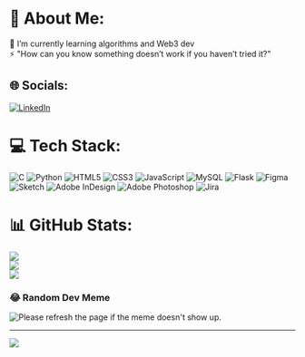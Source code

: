 # 💫 About Me:
🌱 I’m currently learning algorithms and Web3 dev<br>⚡ "How can you know something doesn’t work if you haven’t tried it?"


## 🌐 Socials:
[![LinkedIn](https://img.shields.io/badge/LinkedIn-%230077B5.svg?logo=linkedin&logoColor=white)](https://linkedin.com/in/https://www.linkedin.com/in/pierpaolo-capra-7252bba6/) 

# 💻 Tech Stack:
![C](https://img.shields.io/badge/c-%2300599C.svg?style=plastic&logo=c&logoColor=white) ![Python](https://img.shields.io/badge/python-3670A0?style=plastic&logo=python&logoColor=ffdd54) ![HTML5](https://img.shields.io/badge/html5-%23E34F26.svg?style=plastic&logo=html5&logoColor=white) ![CSS3](https://img.shields.io/badge/css3-%231572B6.svg?style=plastic&logo=css3&logoColor=white) ![JavaScript](https://img.shields.io/badge/javascript-%23323330.svg?style=plastic&logo=javascript&logoColor=%23F7DF1E) ![MySQL](https://img.shields.io/badge/mysql-%2300f.svg?style=plastic&logo=mysql&logoColor=white) ![Flask](https://img.shields.io/badge/flask-%23000.svg?style=plastic&logo=flask&logoColor=white) 	![Figma](https://img.shields.io/badge/figma-%23F24E1E.svg?style=plastic&logo=figma&logoColor=white) ![Sketch](https://img.shields.io/badge/Sketch-FFB387?style=plastic&logo=sketch&logoColor=black) ![Adobe InDesign](https://img.shields.io/badge/Adobe%20InDesign-49021F?style=plastic&logo=adobeindesign&logoColor=white) ![Adobe Photoshop](https://img.shields.io/badge/adobephotoshop-%2331A8FF.svg?style=plastic&logo=adobephotoshop&logoColor=white) ![Jira](https://img.shields.io/badge/jira-%230A0FFF.svg?style=plastic&logo=jira&logoColor=white)
# 📊 GitHub Stats:
![](https://github-readme-stats.vercel.app/api?username=Pierpaolo-C&theme=vue-dark&hide_border=false&include_all_commits=false&count_private=false)<br/>
![](https://github-readme-streak-stats.herokuapp.com/?user=Pierpaolo-C&theme=vue-dark&hide_border=false)<br/>
![](https://github-readme-stats.vercel.app/api/top-langs/?username=Pierpaolo-C&theme=vue-dark&hide_border=false&include_all_commits=false&count_private=false&layout=compact)

### 😂 Random Dev Meme
<img src='URL' title="Meme" alt="Please refresh the page if the meme doesn't show up.">

---
[![](https://visitcount.itsvg.in/api?id=Pierpaolo-C&icon=8&color=0)](https://visitcount.itsvg.in)

<!-- Proudly created with GPRM ( https://gprm.itsvg.in ) -->
